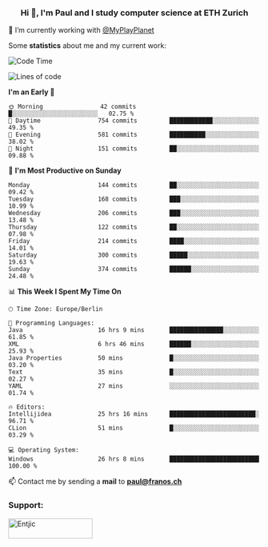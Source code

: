<h3 align="center">Hi 👋, I'm Paul and I study computer science at ETH Zurich</h3>

🔭 I’m currently working with [@MyPlayPlanet](https://github.com/MyPlayPlanet)
  


Some **statistics** about me and my current work:

<!--START_SECTION:waka-->
![Code Time](http://img.shields.io/badge/Code%20Time-1%2C197%20hrs%2051%20mins-blue)

![Lines of code](https://img.shields.io/badge/From%20Hello%20World%20I%27ve%20Written-2.3%20million%20lines%20of%20code-blue)

**I'm an Early 🐤** 

```text
🌞 Morning                42 commits          █░░░░░░░░░░░░░░░░░░░░░░░░   02.75 % 
🌆 Daytime                754 commits         ████████████░░░░░░░░░░░░░   49.35 % 
🌃 Evening                581 commits         ██████████░░░░░░░░░░░░░░░   38.02 % 
🌙 Night                  151 commits         ██░░░░░░░░░░░░░░░░░░░░░░░   09.88 % 
```
📅 **I'm Most Productive on Sunday** 

```text
Monday                   144 commits         ██░░░░░░░░░░░░░░░░░░░░░░░   09.42 % 
Tuesday                  168 commits         ███░░░░░░░░░░░░░░░░░░░░░░   10.99 % 
Wednesday                206 commits         ███░░░░░░░░░░░░░░░░░░░░░░   13.48 % 
Thursday                 122 commits         ██░░░░░░░░░░░░░░░░░░░░░░░   07.98 % 
Friday                   214 commits         ████░░░░░░░░░░░░░░░░░░░░░   14.01 % 
Saturday                 300 commits         █████░░░░░░░░░░░░░░░░░░░░   19.63 % 
Sunday                   374 commits         ██████░░░░░░░░░░░░░░░░░░░   24.48 % 
```


📊 **This Week I Spent My Time On** 

```text
🕑︎ Time Zone: Europe/Berlin

💬 Programming Languages: 
Java                     16 hrs 9 mins       ███████████████░░░░░░░░░░   61.85 % 
XML                      6 hrs 46 mins       ██████░░░░░░░░░░░░░░░░░░░   25.93 % 
Java Properties          50 mins             █░░░░░░░░░░░░░░░░░░░░░░░░   03.20 % 
Text                     35 mins             █░░░░░░░░░░░░░░░░░░░░░░░░   02.27 % 
YAML                     27 mins             ░░░░░░░░░░░░░░░░░░░░░░░░░   01.74 % 

🔥 Editors: 
Intellijidea             25 hrs 16 mins      ████████████████████████░   96.71 % 
CLion                    51 mins             █░░░░░░░░░░░░░░░░░░░░░░░░   03.29 % 

💻 Operating System: 
Windows                  26 hrs 8 mins       █████████████████████████   100.00 % 
```


<!--END_SECTION:waka-->

📫 Contact me by sending a **mail** to **paul@franos.ch**

<h3 align="left">Support:</h3>
<p><a href="https://ko-fi.com/Entjic"> <img align="left" src="https://cdn.ko-fi.com/cdn/kofi3.png?v=3" height="40" width="168" alt="Entjic" /></a></p>
